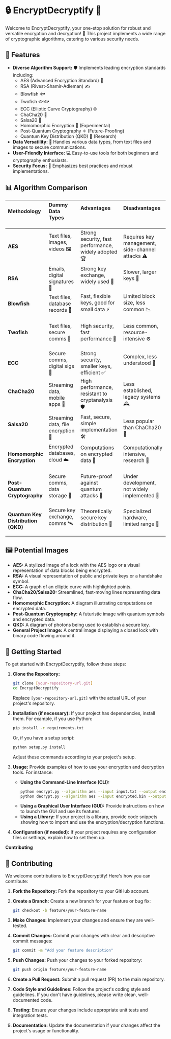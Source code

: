 # 🔒 EncryptDecryptify 🔑

Welcome to EncryptDecryptify, your one-stop solution for robust and versatile encryption and decryption! 🚀 This project implements a wide range of cryptographic algorithms, catering to various security needs.

## 🌟 Features

* **Diverse Algorithm Support:** 🛡️ Implements leading encryption standards including:
    * AES (Advanced Encryption Standard) 🥇
    * RSA (Rivest-Shamir-Adleman) ✍️
    * Blowfish 🐟
    * Twofish 🐟🐟
    * ECC (Elliptic Curve Cryptography) 🌐
    * ChaCha20 💨
    * Salsa20 💃
    * Homomorphic Encryption 🧠 (Experimental)
    * Post-Quantum Cryptography ⚛️ (Future-Proofing)
    * Quantum Key Distribution (QKD) 📡 (Research)
* **Data Versatility:** 📂 Handles various data types, from text files and images to secure communications.
* **User-Friendly Interface:** 💻 Easy-to-use tools for both beginners and cryptography enthusiasts.
* **Security Focus:** 🔐 Emphasizes best practices and robust implementations.

## 📊 Algorithm Comparison

| **Methodology**          | **Dummy Data Types**                 | **Advantages**                                          | **Disadvantages**                                       |
| :---------------------- | :------------------------------------ | :---------------------------------------------------- | :---------------------------------------------------- |
| **AES**                  | Text files, images, videos 🖼️         | Strong security, fast performance, widely adopted 🏆 | Requires key management, side-channel attacks ⚠️     |
| **RSA**                  | Emails, digital signatures 📧           | Strong key exchange, widely used 🤝                     | Slower, larger keys 🐢                                 |
| **Blowfish**             | Text files, database records 💾       | Fast, flexible keys, good for small data ⚡         | Limited block size, less common 📉                     |
| **Twofish**              | Text files, secure comms 💬         | High security, fast performance 🚀                       | Less common, resource-intensive ⚙️                     |
| **ECC**                  | Secure comms, digital sigs 📱       | Strong security, smaller keys, efficient ✅         | Complex, less understood 🧐                           |
| **ChaCha20**            | Streaming data, mobile apps 📲       | High performance, resistant to cryptanalysis 🛡️     | Less established, legacy systems 🕰️                   |
| **Salsa20**             | Streaming data, file encryption 📄     | Fast, secure, simple implementation 🛠️               | Less popular than ChaCha20 🤷                       |
| **Homomorphic Encryption** | Encrypted databases, cloud ☁️       | Computations on encrypted data 🤯                     | Computationally intensive, research 🔬               |
| **Post-Quantum Cryptography** | Secure comms, data storage 💾       | Future-proof against quantum attacks 🔮             | Under development, not widely implemented 🚧       |
| **Quantum Key Distribution (QKD)** | Secure key exchange, comms 🛰️       | Theoretically secure key distribution 🔐             | Specialized hardware, limited range 📡               |

## 🖼️ Potential Images

* **AES:** A stylized image of a lock with the AES logo or a visual representation of data blocks being encrypted.
* **RSA:** A visual representation of public and private keys or a handshake symbol.
* **ECC:** A graph of an elliptic curve with highlighted points.
* **ChaCha20/Salsa20:** Streamlined, fast-moving lines representing data flow.
* **Homomorphic Encryption:** A diagram illustrating computations on encrypted data.
* **Post-Quantum Cryptography:** A futuristic image with quantum symbols and encrypted data.
* **QKD:** A diagram of photons being used to establish a secure key.
* **General Project Image:** A central image displaying a closed lock with binary code flowing around it.

## 🚀 Getting Started

To get started with EncryptDecryptify, follow these steps:

1.  **Clone the Repository:**
    ```bash
    git clone [your-repository-url.git]
    cd EncryptDecryptify
    ```
    Replace `[your-repository-url.git]` with the actual URL of your project's repository.

2.  **Installation (if necessary):**
    If your project has dependencies, install them. For example, if you use Python:
    ```bash
    pip install -r requirements.txt
    ```
    Or, if you have a setup script:
    ```bash
    python setup.py install
    ```
    Adjust these commands according to your project's setup.

3.  **Usage:**
    Provide examples of how to use your encryption and decryption tools. For instance:

    * **Using the Command-Line Interface (CLI):**
        ```bash
        python encrypt.py --algorithm aes --input input.txt --output encrypted.bin --key mysecretkey
        python decrypt.py --algorithm aes --input encrypted.bin --output decrypted.txt --key mysecretkey
        ```
    * **Using a Graphical User Interface (GUI):**
        Provide instructions on how to launch the GUI and use its features.
    * **Using a Library:**
        If your project is a library, provide code snippets showing how to import and use the encryption/decryption functions.

4.  **Configuration (if needed):**
    If your project requires any configuration files or settings, explain how to set them up.

**Contributing**

## 🤝 Contributing

We welcome contributions to EncryptDecryptify! Here's how you can contribute:

1.  **Fork the Repository:**
    Fork the repository to your GitHub account.

2.  **Create a Branch:**
    Create a new branch for your feature or bug fix:
    ```bash
    git checkout -b feature/your-feature-name
    ```

3.  **Make Changes:**
    Implement your changes and ensure they are well-tested.

4.  **Commit Changes:**
    Commit your changes with clear and descriptive commit messages:
    ```bash
    git commit -m "Add your feature description"
    ```

5.  **Push Changes:**
    Push your changes to your forked repository:
    ```bash
    git push origin feature/your-feature-name
    ```

6.  **Create a Pull Request:**
    Submit a pull request (PR) to the main repository.

7.  **Code Style and Guidelines:**
    Follow the project's coding style and guidelines. If you don't have guidelines, please write clean, well-documented code.

8.  **Testing:**
    Ensure your changes include appropriate unit tests and integration tests.

9.  **Documentation:**
    Update the documentation if your changes affect the project's usage or functionality.
